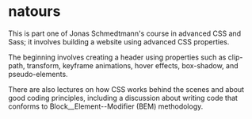 # natours

This is part one of Jonas Schmedtmann's course in advanced CSS and Sass; it involves building a website using advanced CSS properties.

The beginning involves creating a header using properties such as clip-path, transform, keyframe animations, hover effects, box-shadow, and pseudo-elements.

There are also lectures on how CSS works behind the scenes and about good coding principles, including a discussion about writing code that conforms to Block__Element--Modifier (BEM) methodology.
